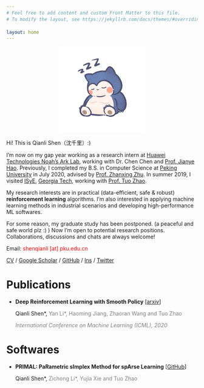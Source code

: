 ```yaml
---
# Feel free to add content and custom Front Matter to this file.
# To modify the layout, see https://jekyllrb.com/docs/themes/#overriding-theme-defaults

layout: home
---
```


<div align=center>
  <img src="assets/img/me.JPG" alt="me" style="zoom:25%;" />
</div>


Hi! This is Qianli Shen（沈千里）:) 

I’m now on my gap year working as a research intern at [Huawei Technologies Noah’s Ark Lab](http://www.noahlab.com.hk/#/home), working with Dr. Chen Chen and [Prof. Jianye Hao](http://www.icdai.org/jianye.html). Previously, I completed my B.S. in Computer Science at [Peking University](http://english.pku.edu.cn/) in July 2020, advised by [Prof. Zhanxing Zhu](https://sites.google.com/view/zhanxingzhu/). In summer 2019, I visited [ISyE](https://www.isye.gatech.edu/), [Georgia Tech](https://www.gatech.edu/), working with [Prof. Tuo Zhao](https://www2.isye.gatech.edu/~tzhao80/).

My research interests are in practical (data-efficient, safe & robust) **reinforcement learning** algorithms. I’m also interested in applying machine learning methods in industrial scenarios and developing high-performance ML softwares.

For some reason, my graduate study has been postponed. (a peaceful and safe world plz :) ) Now I’m open to potential research positions. Collaborations, discussions and chats are always welcome!

Email: <font color=Red>shenqianli [at] pku.edu.cn </font>

[CV](assets/cv.pdf) / [Google Scholar](https://scholar.google.com/citations?user=p3ekN2kAAAAJ&hl=en) / [GitHub](https://github.com/ShenQianli) / [Ins](https://www.instagram.com/kkkilomiles/) / [Twitter](https://www.twitter.com/ShenQianli)

# Publications

- **Deep Reinforcement Learning with Smooth Policy** [[arxiv](https://arxiv.org/abs/2003.09534)]

  Qianli Shen\*, <font color=Gray>Yan Li*, Haoming Jiang, Zhaoran Wang and Tuo Zhao</font>

  <font color=Grey><i>International Conference on Machine Learning (ICML), 2020</i></font> 

# Softwares

- **PRIMAL: PaRametric sImplex Method for spArse Learning** [[GitHub](https://github.com/ShenQianli/primal)]

  Qianli Shen\*, <font color=Gray>Zichong Li*, Yujia Xie and Tuo Zhao</font>

